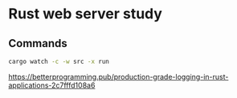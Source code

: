 # Rust web server study

## Commands

```bash
cargo watch -c -w src -x run
```

<!-- https://github.com/fairingrey/actix-realworld-example-app/tree/master/src -->

https://betterprogramming.pub/production-grade-logging-in-rust-applications-2c7fffd108a6